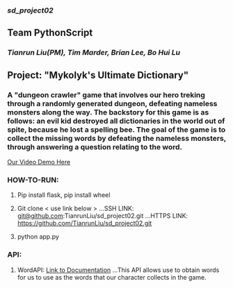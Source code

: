 ### *sd_project02*

## Team PythonScript
### *Tianrun Liu(PM), Tim Marder, Brian Lee, Bo Hui Lu*

## Project: "Mykolyk's Ultimate Dictionary"

### A "dungeon crawler" game that involves our hero treking through a randomly generated dungeon, defeating nameless monsters along the way. The backstory for this game is as follows: an evil kid destroyed all dictionaries in the world out of spite, because he lost a spelling bee. The goal of the game is to collect the missing words by defeating the nameless monsters, through answering a question relating to the word.


[Our Video Demo Here](<>)

### HOW-TO-RUN:

1. Pip install flask, pip install wheel

2. Git clone < use link below >
...SSH LINK: git@github.com:TianrunLiu/sd_project02.git
...HTTPS LINK: https://github.com/TianrunLiu/sd_project02.git

3. python app.py


### API:

1. WordAPI: [Link to Documentation](https://rapidapi.com/wordsapi/api/wordsapi)
...This API allows use to obtain words for us to use as the words that our character collects in the game.


